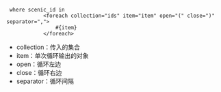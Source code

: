 ```
 where scenic_id in  
            <foreach collection="ids" item="item" open="(" close=")" separator=",">  
                #{item}  
            </foreach>  
```
* collection：传入的集合
* item：单次循环输出的对象
* open：循环左边
* close：循环右边
* separator：循环间隔